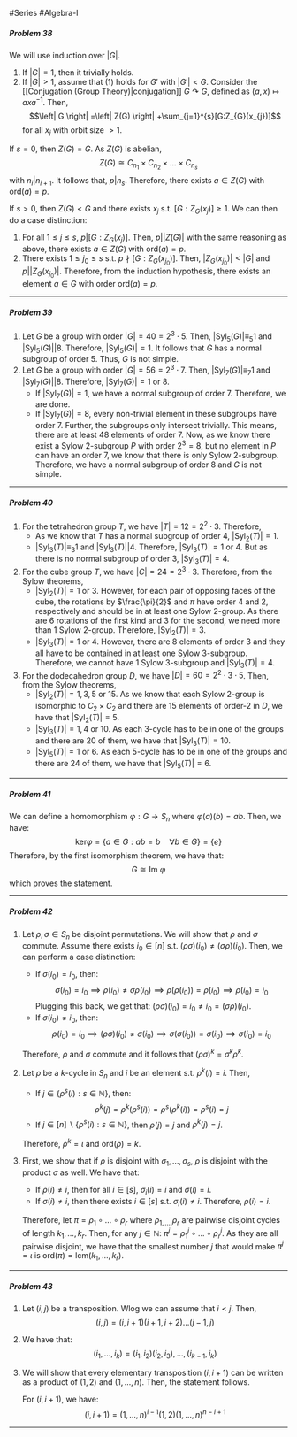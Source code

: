 #Series #Algebra-I 

##### Problem 38
We will use induction over $\left| G \right|$. 
1. If $\left| G \right|=1$, then it trivially holds.
2. If $\left| G \right|>1$, assume that (1) holds for $G'$ with $\left| G' \right|<G$. Consider the [[Conjugation (Group Theory)|conjugation]] $G \curvearrowright G$, defined as $(a,x)\mapsto a x a^{-1}$. Then, $$\left| G \right| =\left| Z(G) \right| +\sum_{j=1}^{s}[G:Z_{G}(x_{j})]$$for all $x_{j}$ with orbit size $>1$. 

If $s=0$, then $Z(G)=G$. As $Z(G)$ is abelian, $$Z(G)\cong C_{n_{1}}\times C_{n_{2}}\times\dots \times C_{n_{s}}$$with $n_{i}|n_{i+1}$. It follows that, $p|n_{s}$. Therefore, there exists $a\in Z(G)$ with $\text{ord}(a)=p$.

If $s>0$, then $Z(G)<G$ and there exists $x_{j}$ s.t. $[G:Z_{G}(x_{j})]\geq 1$. We can then do a case distinction: 

1. For all $1\leq j\leq s$, $p|[G:Z_{G}(x_{j})]$. Then, $p|\left| Z(G) \right|$ with the same reasoning as above, there exists $a\in Z(G)$ with $\text{ord}(a)=p$.
2. There exists $1\leq j_{0}\leq s$ s.t. $p \nmid [G:Z_{G}(x_{j_{0}})]$. Then, $|Z_{G}(x_{j_{0}})|<|G|$ and $p|\left| Z_{G}(x_{j_{0}}) \right|$. Therefore, from the induction hypothesis, there exists an element $a\in G$ with order $\text{ord}(a)=p$.
---
##### Problem 39
1. Let $G$ be a group with order $\left| G \right|=40=2^3\cdot 5$. Then, $\left| \text{Syl}_{5}(G) \right|\equiv_{5}1$ and $|\text{Syl}_{5}(G)| | 8$. Therefore, $|\text{Syl}_{5}(G)|=1$. It follows that $G$ has a normal subgroup of order $5$. Thus, $G$ is not simple.
2. Let $G$ be a group with order $\left| G \right|=56=2^3\cdot 7$. Then, $\left| \text{Syl}_{7}(G) \right|\equiv_{7}1$ and $|\text{Syl}_{7}(G)| | 8$. Therefore, $|\text{Syl}_{7}(G)|=1$ or $8$. 
	- If $\left| \text{Syl}_{7}(G) \right|=1$, we have a normal subgroup of order $7$. Therefore, we are done. 
	- If $\left| \text{Syl}_{7}(G) \right|=8$, every non-trivial element in these subgroups have order $7$. Further, the subgroups only intersect trivially. This means, there are at least $48$ elements of order $7$. Now, as we know there exist a Sylow $2$-subgroup $P$ with order $2^{3}=8$, but no element in $P$ can have an order $7$, we know that there is only Sylow $2$-subgroup. Therefore, we have a normal subgroup of order $8$ and $G$ is not simple.
---
##### Problem 40
1. For the tetrahedron group $T$, we have $\left| T \right|=12=2^{2}\cdot 3$. Therefore,
	- As we know that $T$ has a normal subgroup of order $4$, $\left| \text{Syl}_{2}(T) \right|=1$.
	- $\left| \text{Syl}_{3}(T) \right|\equiv_{3}1$ and $\left| \text{Syl}_{3}(T) \right| | 4$. Therefore, $\left| \text{Syl}_{3}(T) \right|=1$ or $4$. But as there is no normal subgroup of order $3$, $\left| \text{Syl}_{3}(T) \right|=4$.
2. For the cube group $T$, we have $\left| C \right|=24=2^{3}\cdot 3$. Therefore, from the Sylow theorems,
	- $\left| \text{Syl}_{2}(T) \right|=1$ or $3$. However, for each pair of opposing faces of the cube,     the rotations by $\frac{\pi}{2}$ and $\pi$ have order $4$ and $2$, respectively and should be in at least one Sylow $2$-group. As there are 6 rotations of the first kind and 3 for the second, we need more than 1 Sylow $2$-group. Therefore, $\left| \text{Syl}_{2}(T) \right|=3$.
	- $\left| \text{Syl}_{3}(T) \right|=1$ or $4$. However, there are $8$ elements of order $3$ and they all have to be contained in at least one Sylow $3$-subgroup. Therefore, we cannot have 1 Sylow $3$-subgroup and $\left| \text{Syl}_{3}(T) \right|=4$.
3. For the dodecahedron group $D$, we have $\left| D \right|=60=2^{2}\cdot 3\cdot 5$. Then, from the Sylow theorems,
	 - $\left| \text{Syl}_{2}(T) \right|=1,3,5$ or $15$. As we know that each Sylow 2-group is isomorphic to $C_{2}\times C_{2}$ and there are $15$ elements of order-2 in $D$, we have that $\left| \text{Syl}_{2}(T) \right|=5$.
	 - $\left| \text{Syl}_{3}(T) \right|=1,4$ or $10$. As each 3-cycle has to be in one of the groups and there are 20 of them, we have that $\left| \text{Syl}_{3}(T) \right|=10$.
	 - $\left| \text{Syl}_{5}(T) \right|=1$ or $6$. As each 5-cycle has to be in one of the groups and there are 24 of them, we have that $\left| \text{Syl}_{5}(T) \right|=6$.
---
##### Problem 41
We can define a homomorphism $\varphi:G \to S_{n}$ where $\varphi(a)(b)=ab$. Then, we have: $$\text{ker}\varphi=\{ a\in G:ab=b\quad \forall b\in G \}=\{ e \}$$Therefore, by the first isomorphism theorem, we have that: $$G\cong \text{Im}\ \varphi$$which proves the statement.

---
##### Problem 42
1. Let $\rho,\sigma\in S_{n}$ be disjoint permutations. We will show that $\rho$ and $\sigma$ commute. Assume there exists $i_{0}\in[n]$ s.t. $(\rho\sigma)(i_{0})\neq(\sigma\rho)(i_{0})$. Then, we can perform a case distinction:
    - If $\sigma(i_{0})=i_{0}$, then:$$\sigma(i_{0})=i_{0}\implies\rho(i_{0})\neq\sigma\rho(i_{0})\implies\rho(\rho(i_{0}))=\rho(i_{0})\implies\rho(i_{0})=i_{0}$$Plugging this back, we get that: $(\rho\sigma)(i_{0})= i_{0}\neq i_{0}=(\sigma\rho)(i_{0})$.
     - If $\sigma(i_{0})\neq i_{0}$, then: $$\rho(i_{0})=i_{0}\implies(\rho\sigma)(i_{0})\neq\sigma(i_{0})\implies\sigma(\sigma(i_{0}))=\sigma(i_{0})\implies\sigma(i_{0})=i_{0}$$

	Therefore, $\rho$ and $\sigma$ commute and it follows that $(\rho\sigma)^k=\sigma^k\rho^k$.
2. Let $\rho$ be a $k$-cycle in $S_{n}$ and $i$ be an element s.t. $\rho^k(i)=i$. Then,
	- If $j\in \{ \rho^s(i):s\in \mathbb{N} \}$, then:$$\rho^k(j)=\rho^k(\rho^s(i))=\rho^s(\rho^k(i))=\rho^s(i)=j$$
	- If $j\in [n] \backslash\{ \rho^s(i):s\in \mathbb{N} \}$, then $\rho(j)=j$ and $\rho^k(j)=j$.
	  
	Therefore, $\rho^k=\iota$ and $\text{ord}(\rho)=k$.
3. First, we show that if $\rho$ is disjoint with $\sigma_{1},\dots,\sigma_{s}$, $\rho$ is disjoint with the product $\sigma$ as well. We have that:
	- If $\rho(i)\neq i$, then for all $i\in[s]$, $\sigma_{i}(i)=i$ and $\sigma(i)=i$.
	- If $\sigma(i)\neq i$, then there exists $i\in[s]$ s.t. $\sigma_{i}(i)\neq i$. Therefore, $\rho(i)=i$.
	  
	Therefore, let $\pi=\rho_{1}\circ\dots \circ\rho_{r}$ where $\rho_{1,\dots,}\rho_{r}$ are pairwise disjoint cycles of length $k_{1},\dots,k_{r}$. Then, for any $j\in \mathbb{N}$: $\pi^j=\rho_{1}^j\circ \dots \circ \rho^j_{r}$. As they are all pairwise disjoint, we have that the smallest number $j$ that would make $\pi^j=\iota$ is $\text{ord}(\pi)=\text{lcm}(k_{1},\dots,k_{r})$.
---
##### Problem 43
1. Let $(i,j)$ be a transposition. Wlog we can assume that $i < j$. Then, $$(i,j)=(i,i+1)(i+1,i+2)\dots(j-1,j)$$ 
2. We have that: 
	$$(i_{1},\dots,i_{k})=(i_{1},i_{2})(i_{2},i_{3}),\dots,(i_{k-1},i_{k})$$
3. We will show that every elementary transposition $(i,i+1)$ can be written as a product of $(1,2)$ and $(1,\dots,n)$. Then, the statement follows. 
   
   For $(i,i+1)$, we have:$$(i,i+1)=(1,\dots,n)^{i-1}(1,2)(1,\dots,n)^{n-i+1}$$
---
